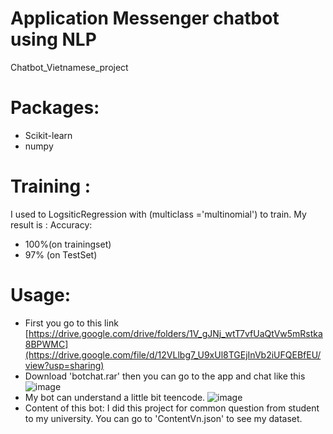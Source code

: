 # Application Messenger chatbot using NLP
Chatbot_Vietnamese_project
# Packages:
 - Scikit-learn
 - numpy
 
# Training :
 I used to LogsiticRegression with (multiclass ='multinomial') to train.
 My result is :
 Accuracy:
 - 100%(on trainingset)
 - 97% (on TestSet) 
 
# Usage:
- First you go to this link [https://drive.google.com/drive/folders/1V_gJNj_wtT7vfUaQtVw5mRstka8BPWMC](https://drive.google.com/file/d/12VLlbg7_U9xUl8TGEjInVb2iUFQEBfEU/view?usp=sharing)
- Download 'botchat.rar' then you can go to the app and chat like this
![image](https://user-images.githubusercontent.com/106424285/194586706-1c376cb7-d4ec-4043-ad2e-1bad8ef48337.png)
- My bot can understand a little bit teencode.
![image](https://user-images.githubusercontent.com/106424285/194587371-8ffbb15e-41c1-4127-98bf-c173fade5984.png)
- Content of this bot:
  I did this project for common question from student to my university. You can go to 'ContentVn.json' to see my dataset. 

 
